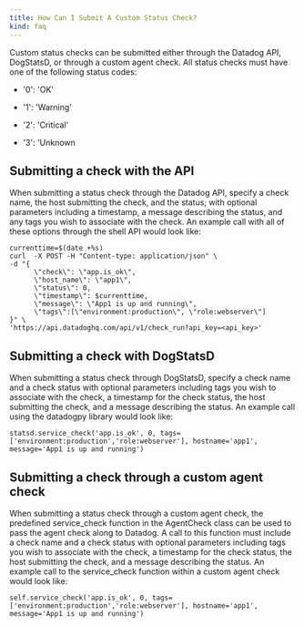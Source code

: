 ```yaml
---
title: How Can I Submit A Custom Status Check?
kind: faq
---
```


Custom status checks can be submitted either through the Datadog API, DogStatsD, or through a custom agent check. All status checks must have one of the following status codes:

* '0': 'OK'

* '1': 'Warning'

* '2': 'Critical'

* '3': 'Unknown

## Submitting a check with the API

When submitting a status check through the Datadog API, specify a check name, the host submitting the check, and the status; with optional parameters including a timestamp, a message describing the status, and any tags you wish to associate with the check. An example call with all of these options through the shell API would look like:

```
currenttime=$(date +%s)
curl  -X POST -H "Content-type: application/json" \
-d "{
      \"check\": \"app.is_ok\",
      \"host_name\": \"app1\",
      \"status\": 0,
      \"timestamp\": $currenttime,
      \"message\": \"App1 is up and running\",
      \"tags\":[\"environment:production\", \"role:webserver\"]
}" \ 
'https://api.datadoghq.com/api/v1/check_run?api_key=<api_key>'
```

## Submitting a check with DogStatsD

When submitting a status check through DogStatsD, specify a check name and a check status with optional parameters including tags you wish to associate with the check, a timestamp for the check status, the host submitting the check, and a message describing the status. An example call using the datadogpy library would look like:

```
statsd.service_check('app.is_ok', 0, tags=['environment:production','role:webserver'], hostname='app1', message='App1 is up and running')
```

## Submitting a check through a custom agent check

When submitting a status check through a custom agent check, the predefined service_check function in the AgentCheck class can be used to pass the agent check along to Datadog. A call to this function must include a check name and a check status with optional parameters including tags you wish to associate with the check, a timestamp for the check status, the host submitting the check, and a message describing the status. An example call to the service_check function within a custom agent check would look like:

```
self.service_check('app.is_ok', 0, tags=['environment:production','role:webserver'], hostname='app1', message='App1 is up and running')
```